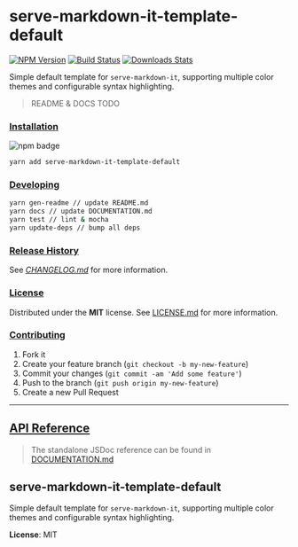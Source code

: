 # serve-markdown-it-template-default

[![NPM Version][npm-image]][npm-url]
[![Build Status][travis-image]][travis-url]
[![Downloads Stats][npm-downloads]][npm-url]

Simple default template for `serve-markdown-it`, supporting multiple color
themes and configurable syntax highlighting.

> README & DOCS TODO

### [Installation](#installation)
![npm badge](https://nodei.co/npm/serve-markdown-it.png?downloads=true&downloadRank=true&stars=true)

```bash
yarn add serve-markdown-it-template-default
```

### [Developing](#developing)

```bash
yarn gen-readme // update README.md
yarn docs // update DOCUMENTATION.md
yarn test // lint & mocha
yarn update-deps // bump all deps
```

### [Release History](#release_history)

See *[CHANGELOG.md](CHANGELOG.md)* for more information.

### [License](#license)

Distributed under the **MIT** license. See [LICENSE.md](LICENSE.md) for more information.

### [Contributing](#contributing)

1. Fork it
2. Create your feature branch (`git checkout -b my-new-feature`)
3. Commit your changes (`git commit -am 'Add some feature'`)
4. Push to the branch (`git push origin my-new-feature`)
5. Create a new Pull Request

---

## [API Reference](#api_reference)

> The standalone JSDoc reference can be found in [DOCUMENTATION.md](DOCUMENTATION.md)

<a name="module_serve-markdown-it-template-default"></a>

## serve-markdown-it-template-default
Simple default template for `serve-markdown-it`, supporting multiple color
themes and configurable syntax highlighting.

**License**: MIT  


<!-- Markdown link & img dfn's -->
[npm-image]: https://img.shields.io/npm/v/serve-markdown-it-template-default.svg?style=flat-square
[npm-url]: https://npmjs.org/package/serve-markdown-it-template-default
[npm-downloads]: https://img.shields.io/npm/dm/serve-markdown-it-template-default.svg?style=flat-square
[travis-image]: https://img.shields.io/travis/f3rno/serve-markdown-it-template-default/master.svg?style=flat-square
[travis-url]: https://travis-ci.org/f3rno/serve-markdown-it-template-default
